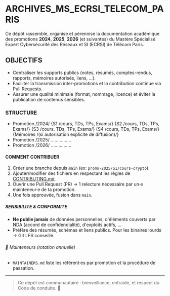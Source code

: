 # ARCHIVES_MS_ECRSI_TELECOM_PARIS
Ce dépôt rassemble, organise et pérennise la documentation académique des promotions **2024**, **2025**, **2026** (et suivantes) du Mastère Spécialisé Expert Cybersécurité des Réseaux et SI (ECRSI) de Télécom Paris.


## OBJECTIFS
- Centraliser les supports publics (notes, résumés, comptes-rendus, rapports, mémoires autorisés, liens, ...).
- Faciliter la transmission inter-promotions et la contribution continue via Pull Requests.
- Assurer une qualité minimale (format, nommage, licence) et éviter la publication de contenus sensibles.


### STRUCTURE
- Promotion /2024/ {S1 /cours, TDs, TPs, Exams/} {S2 /cours, TDs, TPs, Exams/} {S3 /cours, TDs, TPs, Exams/} {S4 /cours, TDs, TPs, Exams/} {Mémoires /(si autorisation explicite de diffusion)/}
- Promotion /2025/ ................
- Promotion /2026/ ................


#### COMMENT CONTRIBUER
1. Créer une branche depuis `main` (ex: `promo-2025/S1/cours-crypto`).
2. Ajouter/modifier des fichiers en respectant les règles de [CONTRIBUTING.md](CONTRIBUTING.md).
3. Ouvrir une Pull Request (PR) → 1 relecture nécessaire par un·e mainteneur·e de ta promotion.
4. Une fois approuvée, fusion dans `main`.


##### SENSIBILITE & CONFORMITE
- **Ne publie jamais** de données personnelles, d'éléments couverts par NDA (accord de confidendialité), d'exploits actifs, ...
- Préfère des résumés, schémas et liens publics. Pour les binaires lourds → Git LFS conseillé.


###### 👥 Mainteneurs (rotation annuelle)
- `MAINTAINERS.md` liste les référent·es par promotion et la procédure de passation.


---

> Ce dépôt est communautaire : bienveillance, entraide, et respect du Code de conduite. 🙌
